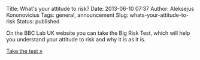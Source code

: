 Title: What's your attitude to risk?
Date: 2013-06-10 07:37
Author: Aleksejus Kononovicius
Tags: general, announcement
Slug: whats-your-attitude-to-risk
Status: published

On the
BBC Lab UK website you can take the Big Risk Test, which will help you
understand your attitude to risk and why it is as it is.

[Take the test »](https://ssl.bbc.co.uk/labuk/articles/risk/)
